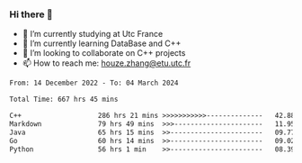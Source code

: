 ### Hi there 👋
- 🔭 I’m currently studying at Utc France
- 🌱 I’m currently learning DataBase and C++
- 👯 I’m looking to collaborate on C++ projects
- 📫 How to reach me: houze.zhang@etu.utc.fr

<!--START_SECTION:waka-->

```txt
From: 14 December 2022 - To: 04 March 2024

Total Time: 667 hrs 45 mins

C++                   286 hrs 21 mins >>>>>>>>>>>--------------   42.88 %
Markdown              79 hrs 49 mins  >>>----------------------   11.95 %
Java                  65 hrs 15 mins  >>-----------------------   09.77 %
Go                    60 hrs 14 mins  >>-----------------------   09.02 %
Python                56 hrs 1 min    >>-----------------------   08.39 %
```

<!--END_SECTION:waka-->
